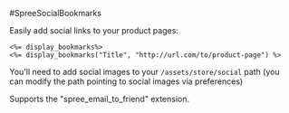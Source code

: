 #SpreeSocialBookmarks

Easily add social links to your product pages:

	<%= display_bookmarks%>
	<%= display_bookmarks("Title", "http://url.com/to/product-page") %>

You'll need to add social images to your `/assets/store/social` path (you can modify the path pointing to social images via preferences)

Supports the "spree_email_to_friend" extension.